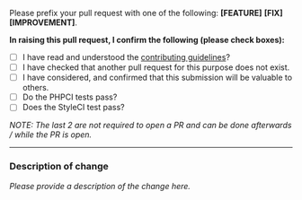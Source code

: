 Please prefix your pull request with one of the following: **[FEATURE]** **[FIX]** **[IMPROVEMENT]**.

**In raising this pull request, I confirm the following (please check boxes):**

- [ ] I have read and understood the [contributing guidelines](/.github/CONTRIBUTING.md)?
- [ ] I have checked that another pull request for this purpose does not exist.
- [ ] I have considered, and confirmed that this submission will be valuable to others.
- [ ] Do the PHPCI tests pass?
- [ ] Does the StyleCI test pass?

_NOTE: The last 2 are not required to open a PR and can be done afterwards /
while the PR is open._

---

### Description of change

*Please provide a description of the change here.*
